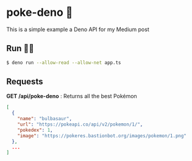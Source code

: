 # poke-deno 🦕

This is a simple example a Deno API for my Medium post

## Run 🏃‍♂️

```bash
$ deno run --allow-read --allow-net app.ts
```

## Requests

**GET /api/poke-deno** : Returns all the best Pokémon

```json
[
  {
    "name": "bulbasaur",
    "url": "https://pokeapi.co/api/v2/pokemon/1/",
    "pokedex": 1,
    "image": "https://pokeres.bastionbot.org/images/pokemon/1.png"
  },
  ...
]
```

